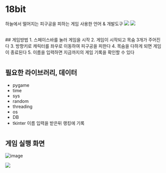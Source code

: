 # 18bit
하늘에서 떨어지는 피구공을 피하는 게임
사용한 언어 & 개발도구
<img src="https://img.shields.io/badge/python-3776AB?style=flat-square&logo=python&logoColor=white"/>
<img src="https://img.shields.io/badge/PyCharm-000000?style=flat-square&logo=PyCharm&logoColor=white"/>

<br>
## 게임방법
1. 스페이스바를 눌러 게임을 시작
2. 게임이 시작되고 목숨 3개가 주어진다
3. 방향키로 캐릭터를 좌우로 이동하여 피구공을 피한다
4. 목숨을 다하게 되면 게임이 종료된다
5. 이름을 입력하면 지금까지의 게임 기록을 확인할 수 있다

#

## 필요한 라이브러리, 데이터
 - pygame
 - time
 - sys
 - random
 - threading
 - os
 - DB
 - tkinter
 이름 입력을 받은뒤 랭킹에 기록
 
 #

## 게임 실행 화면
![image](https://user-images.githubusercontent.com/83991079/205447647-20a6896c-7a93-497e-a1c1-8c79d4d6eb4c.png)

<img src="https://user-images.githubusercontent.com/83991079/205447124-497810fa-16c8-4723-b7f1-fe59bda3b4c3.mp4">
